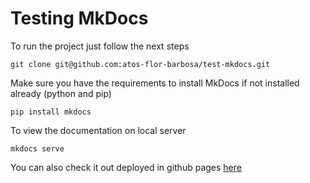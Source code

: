 # Testing MkDocs

To run the project just follow the next steps

    git clone git@github.com:atos-flor-barbosa/test-mkdocs.git
    
Make sure you have the requirements to install MkDocs if not installed already (python and pip)

    pip install mkdocs

To view the documentation on local server

    mkdocs serve

You can also check it out deployed in github pages [here](https://atos-flor-barbosa.github.io/test-mkdocs/)
